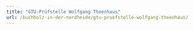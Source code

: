 ```yaml
---
title: "GTU-Prüfstelle Wolfgang Theenhaus"
url: /buchholz-in-der-nordheide/gtu-pruefstelle-wolfgang-theenhaus/
---
```

